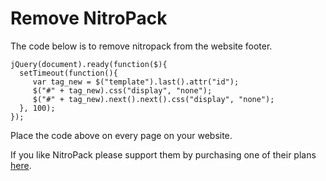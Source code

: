 
# Remove NitroPack 
The code below is to remove nitropack from the website footer.

    jQuery(document).ready(function($){
      setTimeout(function(){
         var tag_new = $("template").last().attr("id");
         $("#" + tag_new).css("display", "none");
         $("#" + tag_new).next().next().css("display", "none");
      }, 100);
    });
Place the code above on every page on your website.

If you like NitroPack please support them by purchasing one of their plans [here](https://nitropack.io/).

